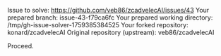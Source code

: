 Issue to solve: https://github.com/veb86/zcadvelecAI/issues/43
Your prepared branch: issue-43-f79ca6fc
Your prepared working directory: /tmp/gh-issue-solver-1759385384525
Your forked repository: konard/zcadvelecAI
Original repository (upstream): veb86/zcadvelecAI

Proceed.